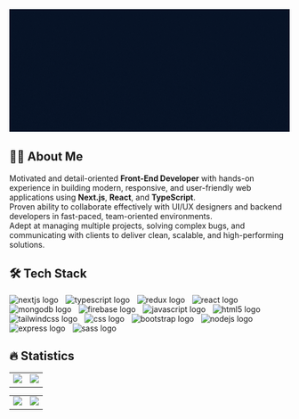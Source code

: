 <div align="center">
  <img height="220" src="https://github.com/towfiqislambd/towfiqislambd/blob/main/Navy%20Blue%20Geometric%20Technology%20LinkedIn%20Banner%20(3).gif" />
</div>

## 👩‍💻 About Me

Motivated and detail-oriented **Front-End Developer** with hands-on experience in building modern, responsive, and user-friendly web applications using **Next.js**, **React**, and **TypeScript**.  
Proven ability to collaborate effectively with UI/UX designers and backend developers in fast-paced, team-oriented environments.  
Adept at managing multiple projects, solving complex bugs, and communicating with clients to deliver clean, scalable, and high-performing solutions.


## 🛠 Tech Stack

<div align="left">
  <img src="https://skillicons.dev/icons?i=nextjs" height="45" alt="nextjs logo" />
  <img width="5" />
  <img src="https://skillicons.dev/icons?i=ts" height="45" alt="typescript logo" />
  <img width="5" />
  <img src="https://skillicons.dev/icons?i=redux" height="45" alt="redux logo" />
  <img width="5" />
  <img src="https://skillicons.dev/icons?i=react" height="45" alt="react logo" />
  <img width="5" />
  <img src="https://skillicons.dev/icons?i=mongodb" height="45" alt="mongodb logo" />
  <img width="5" />
  <img src="https://skillicons.dev/icons?i=firebase" height="45" alt="firebase logo" />
  <img width="5" />
  <img src="https://skillicons.dev/icons?i=js" height="45" alt="javascript logo" />
  <img width="5" />
  <img src="https://skillicons.dev/icons?i=html" height="45" alt="html5 logo" />
  <img width="5" />
  <img src="https://skillicons.dev/icons?i=tailwind" height="45" alt="tailwindcss logo" />
  <img width="5" />
  <img src="https://skillicons.dev/icons?i=css" height="45" alt="css logo" />
  <img width="5" />
  <img src="https://skillicons.dev/icons?i=bootstrap" height="45" alt="bootstrap logo" />
  <img width="5" />
  <img src="https://skillicons.dev/icons?i=nodejs" height="45" alt="nodejs logo" />
  <img width="5" />
  <img src="https://skillicons.dev/icons?i=express" height="45" alt="express logo" />
  <img width="5" />
  <img src="https://skillicons.dev/icons?i=sass" height="45" alt="sass logo"  />
</div>


## 🔥 Statistics

<table>
  <tr>
    <td>
      <img src="https://github-readme-stats.vercel.app/api/top-langs?username=towfiqislambd&locale=en&hide_title=false&layout=compact&langs_count=5&theme=tokyonight&hide_border=true&nclude_all_commits=true&count_private=true" /> 
    </td>
    <td> 
      <img  src="https://github-contributor-stats.vercel.app/api?username=towfiqislambd&theme=tokyonight&combine_all_yearly_contributions=true&limit=5" />
    </td>
  </tr>
</table>

<table>
  <tr>
    <td>
      <img src="https://streak-stats.demolab.com?user=towfiqislambd&theme=tokyonight&hide_border=true&mode=daily&nclude_all_commits=true&count_private=true" /> 
    </td>
    <td> 
      <img  src="https://github-readme-stats.vercel.app/api?username=towfiqislambd&&hide_title=false&hide_rank=false&show_icons=true&include_all_commits=true&count_private=true&disable_animations=false&theme=tokyonight&locale=en&hide_border=true" />
    </td>
  </tr>
</table>
